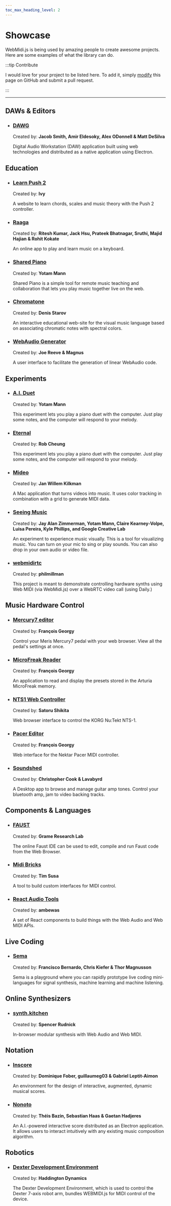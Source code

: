 ```yaml
---
toc_max_heading_level: 2
---
```


# Showcase

WebMidi.js is being used by amazing people to create awesome projects. Here are some examples of 
what the library can do.

:::tip Contribute

I would love for your project to be listed here. To add it, simply
[modify](https://github.com/djipco/webmidi/edit/develop/website/src/pages/showcase/index.md) this
page on GitHub and submit a pull request.

:::

---

## DAWs & Editors

* ### [DAWG](https://dawg.dev/)

  Created by: **Jacob Smith, Amir Eldesoky, Alex ODonnell & Matt DeSilva**

  Digital Audio Workstation (DAW) application built using web technologies and distributed as a 
  native application using Electron.


## Education

* ### [Learn Push 2](https://github.com/greyivy/learn-push2-with-svelte)
  Created by: **Ivy**

  A website to learn chords, scales and music theory with the Push 2 controller.

* ### [Raaga](https://raaga.riteshkr.com/)
  Created by: **Ritesh Kumar, Jack Hsu, Prateek Bhatnagar, Sruthi, Majid Hajian & Rohit Kokate**

  An online app to play and learn music on a keyboard.

* ### [Shared Piano](https://musiclab.chromeexperiments.com/Shared-Piano/)
  Created by: **Yotam Mann**

  Shared Piano is a simple tool for remote music teaching and collaboration that lets you play music
  together live on the web.
  
* ### [Chromatone](https://chromatone.center/)
  Created by: **Denis Starov**

  An interactive educational web-site for the visual music language based on associating chromatic notes with spectral colors. 

* ### [WebAudio Generator](https://webaudio.simmsreeve.com/)
  Created by: **Joe Reeve & Magnus**

  A user interface to facilitate the generation of linear WebAudio code.


## Experiments

* ### [A.I. Duet](https://experiments.withgoogle.com/ai-duet)
  Created by: **Yotam Mann**

  This experiment lets you play a piano duet with the computer. Just play some notes, and the 
  computer will respond to your melody.

* ### [Eternal](https://github.com/kousun12/eternal)
  Created by: **Rob Cheung**

  This experiment lets you play a piano duet with the computer. Just play some notes, and the 
  computer will respond to your melody.

* ### [Mideo](https://github.com/jwktje/mideo)
  Created by: **Jan Willem Kilkman**

  A Mac application that turns videos into music. It uses color tracking in combination with a grid 
  to generate MIDI data.

* ### [Seeing Music](https://experiments.withgoogle.com/seeing-music)
  Created by: **Jay Alan Zimmerman, Yotam Mann, Claire Kearney-Volpe, Luisa Pereira, Kyle Phillips, 
  and Google Creative Lab**

  An experiment to experience music visually. This is a tool for visualizing music. You can turn on 
  your mic to sing or play sounds. You can also drop in your own audio or video file.

* ### [webmidirtc](https://github.com/philmillman/webmidirtc)
  Created by: **philmillman**

  This project is meant to demonstrate controlling hardware synths using Web MIDI (via WebMidi.js)
  over a WebRTC video call (using Daily.)


## Music Hardware Control

* ### [Mercury7 editor](https://github.com/francoisgeorgy/mercury7-web-editor)
  Created by: **François Georgy**

  Control your Meris Mercury7 pedal with your web browser. View all the pedal's settings at once.

* ### [MicroFreak Reader](https://studiocode.dev/doc/microfreak-reader/)
  Created by: **François Georgy**

  An application to read and display the presets stored in the Arturia MicroFreak memory.

* ### [NTS1 Web Controller](https://directions4.github.io/nts1-web-controller/)
  Created by: **Satoru Shikita**

  Web browser interface to control the KORG Nu:Tekt NTS-1.

* ### [Pacer Editor](https://studiocode.dev/pacer-editor/#/)
  Created by: **François Georgy**

  Web interface for the Nektar Pacer MIDI controller.

* ### [Soundshed](https://soundshed.com/)
  Created by: **Christopher Cook & Lavabyrd**

  A Desktop app to browse and manage guitar amp tones. Control your bluetooth amp, jam to video
  backing tracks.


## Components & Languages

* ### [FAUST](https://faust.grame.fr/)
  Created by: **Grame Research Lab**

  The online Faust IDE can be used to edit, compile and run Faust code from the Web Browser.

* ### [Midi Bricks](https://midi-bricks.timsusa.vercel.app/)
  Created by: **Tim Susa**

  A tool to build custom interfaces for MIDI control.

* ### [React Audio Tools](http://react-audio-tools.surge.sh/)
  Created by: **ambewas**

  A set of React components to build things with the Web Audio and Web MIDI APIs.


## Live Coding

* ### [Sema](https://sema.codes/)
  Created by: **Francisco Bernardo, Chris Kiefer & Thor Magnusson**

  Sema is a playground where you can rapidly prototype live coding mini-languages for signal 
  synthesis, machine learning and machine listening.

## Online Synthesizers

* ### [synth.kitchen](https://synth.kitchen/)
  Created by: **Spencer Rudnick**

  In-browser modular synthesis with Web Audio and Web MIDI.


## Notation

* ### [Inscore](https://inscore.grame.fr/)
  Created by: **Dominique Fober, guillaumeg03 & Gabriel Leptit-Aimon**

  An environment for the design of interactive, augmented, dynamic musical scores.

* ### [Nonoto](https://github.com/SonyCSLParis/NONOTO)
  Created by: **Théis Bazin, Sebastian Haas & Gaetan Hadjeres**

  An A.I.-powered interactive score distributed as an Electron application. It allows users to
  interact intuitively with any existing music composition algorithm.


## Robotics

* ### [Dexter Development Environment](https://www.hdrobotic.com/software)
  Created by: **Haddington Dynamics**

  The Dexter Development Environment, which is used to control the Dexter 7-axis robot arm, bundles
  WEBMIDI.js for MIDI control of the device. 

